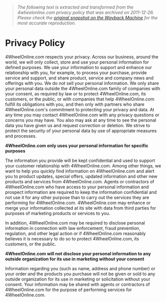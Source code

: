 > *The following text is extracted and transformed from the 4wheelonline.com privacy policy that was archived on 2011-12-26. Please check the [original snapshot on the Wayback Machine](https://web.archive.org/web/20111226075907id_/http%3A//4wheelonline.com/privacypolicy.aspx) for the most accurate reproduction.*

# Privacy Policy

  
4WheelOnline.com respects your privacy. Across our business, around the world, we will only collect, store and use your personal information for defined purposes. We use your information to support and enhance our relationship with you, for example, to process your purchase, provide service and support, and share product, service and company news and offerings with you. We do not sell your personal information. We only share your personal data outside the 4WheelOnline.com family of companies with your consent, as required by law or to protect 4WheelOnline.com, its customers, or the public, or with companies that help 4WheelOnline.com fulfill its obligations with you, and then only with partners who share 4WheelOnline.com's commitment to protecting your privacy and data. At any time you may contact 4WheelOnline.com with any privacy questions or concerns you may have. You also may ask at any time to see the personal data you have given us and request correction or deletion. We strive to protect the security of your personal data by use of appropriate measures and processes. 

**4WheelOnline.com only uses your personal information for specific purposes**

The information you provide will be kept confidential and used to support your customer relationship with 4WheelOnline.com. Among other things, we want to help you quickly find information on 4WheelOnline.com and alert you to product updates, special offers, updated information and other new products and services from 4WheelOnline.com. Agents or contractors of 4WheelOnline.com who have access to your personal information and prospect information are required to keep the information confidential and not use it for any other purpose than to carry out the services they are performing for 4WheelOnline.com. 4WheelOnline.com may enhance or merge your information collected at its site with data from third parties for purposes of marketing products or services to you. 

In addition, 4WheelOnline.com may be required to disclose personal information in connection with law enforcement, fraud prevention, regulation, and other legal action or if 4WheelOnline.com reasonably believes it is necessary to do so to protect 4WheelOnline.com, its customers, or the public. 

**4WheelOnline.com will not disclose your personal information to any outside organization for its use in marketing without your consent**

Information regarding you (such as name, address and phone number) or your order and the products you purchase will not be given or sold to any outside organization for its use in marketing or solicitation without your consent. Your information may be shared with agents or contractors of 4WheelOnline.com for the purpose of performing services for 4WheelOnline.com.   

